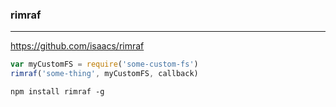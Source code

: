 ### rimraf
---
https://github.com/isaacs/rimraf

```js
var myCustomFS = require('some-custom-fs')
rimraf('some-thing', myCustomFS, callback)
```

```
npm install rimraf -g
```

```
```


